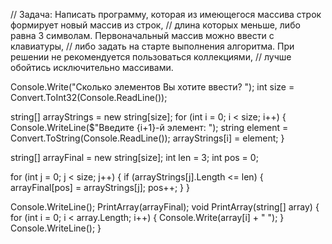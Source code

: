 // Задача: Написать программу, которая из имеющегося массива строк формирует новый массив из строк, 
// длина которых меньше, либо равна 3 символам. Первоначальный массив можно ввести с клавиатуры, 
// либо задать на старте выполнения алгоритма. При решении не рекомендуется пользоваться коллекциями, 
// лучше обойтись исключительно массивами.


Console.Write("Сколько элементов Вы хотите ввести? ");
int size = Convert.ToInt32(Console.ReadLine());

string[] arrayStrings = new string[size];
for (int i = 0; i < size; i++)
{
    Console.WriteLine($"Введите {i+1}-й элемент: ");
    string element = Convert.ToString(Console.ReadLine());
    arrayStrings[i] = element;
}

string[] arrayFinal = new string[size];
int len = 3;
int pos = 0;

for (int j = 0; j < size; j++)
{
    if (arrayStrings[j].Length <= len)
    {
        arrayFinal[pos] = arrayStrings[j];
        pos++;
    }
}

Console.WriteLine();
PrintArray(arrayFinal);
void PrintArray(string[] array)
{
    for (int i = 0; i < array.Length; i++)
    {
        Console.Write(array[i] + " ");
    }
    Console.WriteLine();
}
